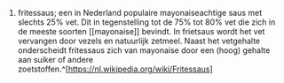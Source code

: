 1. fritessaus; een in Nederland populaire mayonaiseachtige saus met slechts 25% vet. Dit in tegenstelling tot de 75% tot 80% vet die zich in de meeste soorten [[mayonaise]] bevindt. In frietsaus wordt het vet vervangen door vezels en natuurlijk zetmeel. Naast het vetgehalte onderscheidt fritessaus zich van mayonaise door een (hoog) gehalte aan suiker of andere zoetstoffen.^[https://nl.wikipedia.org/wiki/Fritessaus]